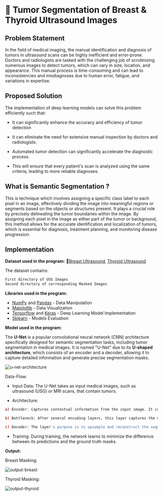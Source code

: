 
# 🚀 Tumor Segmentation of Breast & Thyroid Ultrasound Images

## Problem Statement

In the field of medical imaging, the manual identification and diagnosis of tumors in ultrasound scans can be highly inefficient and error-prone. Doctors and radiologists are tasked with the challenging job of scrutinizing numerous images to detect tumors, which can vary in size, location, and appearance. This manual process is time-consuming and can lead to inconsistencies and misdiagnoses due to human error, fatigue, and variations in expertise.

## Proposed Solution
The implementation of deep learning models can solve this problem efficiently such that:

* It can significantly enhance the accuracy and efficiency of tumor detection

* It can eliminate the need for extensive manual inspection by doctors and radiologists.

* Automated tumor detection can significantly accelerate the diagnostic process.

* This will ensure that every patient's scan is analyzed using the same criteria, leading to more reliable diagnoses.

## What is Semantic Segmentation ?  

This is technique which involves assigning a specific class label to each pixel in an image, effectively dividing the image into meaningful regions or segments based on the objects or structures present. It plays a crucial role by precisely delineating the tumor boundaries within the image. By assigning each pixel in the image as either part of the tumor or background, this method allows for the accurate identification and localization of tumors, which is essential for diagnosis, treatment planning, and monitoring disease progression. 

## Implementation

**Dataset used in the program:** 🔗[Breast Ultrasound](https://www.kaggle.com/datasets/aryashah2k/breast-ultrasound-images-dataset), [Thyroid Ultrasound](https://www.kaggle.com/datasets/eiraoi/thyroidultrasound)

The dataset contains:
```bash
First directory of USG Images
Second directory of corresponding Masked Images
```

**Libraries used in the program:**
* [NumPy](https://numpy.org/doc/stable/) and [Pandas](https://pandas.pydata.org/docs/) - Data Manipulation
* [Matplotlib](https://matplotlib.org/stable/index.html) - Data Visualization
* [Tensorflow](https://www.tensorflow.org/api_docs) and [Keras](https://www.tensorflow.org/guide/keras) - Deep Learning Model Implementation
* [Sklearn](https://scikit-learn.org/0.21/documentation.html) - Models Evaluation

**Model used in the program:**

The **U-Net** is a popular convolutional neural network (CNN) architecture specifically designed for semantic segmentation tasks, including tumor segmentation in medical images. It is named "U-Net" due to its **U-shaped architecture**, which consists of an encoder and a decoder, allowing it to capture detailed information and generate precise segmentation masks. 

![u-net-architecture](https://github.com/yuvraj-kalsi/Tumor-Segmentation/assets/84912620/ede2942d-d0ba-4679-a803-19bac190e6e2)

Data-Flow:

* Input Data:
The U-Net takes as input medical images, such as ultrasound (USG) or MRI scans, that contain tumors.

* Architecture:
```bash
a) Encoder: Captures contextual information from the input image. It consists of a series of convolutional layers with pooling operations (typically max-pooling) that progressively reduce the spatial dimensions of the feature maps while increasing the number of feature channels      

b) Bottleneck: After several encoding layers, this layer captures the most critical features

c) Decoder: The layer's purpose is to upsample and reconstruct the segmentation mask. It consists of a series of up-convolutional (transposed convolution or upsampling) layers that gradually increase the spatial resolution of the feature maps.        
```
* Training:
During training, the network learns to minimize the difference between its predictions and the ground truth masks.


**Output:**

Breast Masking:

![output-breast](https://github.com/yuvraj-kalsi/Tumor-Segmentation/assets/84912620/e1a7b6eb-5e66-42cd-ad59-81cf826c1a53)


Thyroid Masking:

![output-thyroid](https://github.com/yuvraj-kalsi/Tumor-Segmentation/assets/84912620/355cbdb0-dbf8-410b-94e4-21d132637122)





